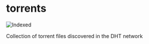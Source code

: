 torrents 
========
![Indexed](https://img.shields.io/badge/indexed-103335-blue)

Collection of torrent files discovered in the DHT network

